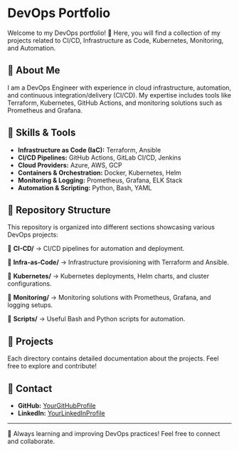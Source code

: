 # DevOps Portfolio

Welcome to my DevOps portfolio! 🚀 Here, you will find a collection of my projects related to CI/CD, Infrastructure as Code, Kubernetes, Monitoring, and Automation.

## 🔹 About Me
I am a DevOps Engineer with experience in cloud infrastructure, automation, and continuous integration/delivery (CI/CD). My expertise includes tools like Terraform, Kubernetes, GitHub Actions, and monitoring solutions such as Prometheus and Grafana.

## 🔹 Skills & Tools
- **Infrastructure as Code (IaC):** Terraform, Ansible
- **CI/CD Pipelines:** GitHub Actions, GitLab CI/CD, Jenkins
- **Cloud Providers:** Azure, AWS, GCP
- **Containers & Orchestration:** Docker, Kubernetes, Helm
- **Monitoring & Logging:** Prometheus, Grafana, ELK Stack
- **Automation & Scripting:** Python, Bash, YAML

## 🔹 Repository Structure
This repository is organized into different sections showcasing various DevOps projects:

📂 **CI-CD/** → CI/CD pipelines for automation and deployment.

📂 **Infra-as-Code/** → Infrastructure provisioning with Terraform and Ansible.

📂 **Kubernetes/** → Kubernetes deployments, Helm charts, and cluster configurations.

📂 **Monitoring/** → Monitoring solutions with Prometheus, Grafana, and logging setups.

📂 **Scripts/** → Useful Bash and Python scripts for automation.

## 🔹 Projects
Each directory contains detailed documentation about the projects. Feel free to explore and contribute!

## 🔹 Contact
- **GitHub:** [YourGitHubProfile](https://github.com/YourGitHubProfile)
- **LinkedIn:** [YourLinkedInProfile](https://linkedin.com/in/YourLinkedInProfile)

---
🚀 Always learning and improving DevOps practices! Feel free to connect and collaborate.
